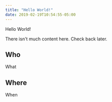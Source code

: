 ```yaml
---
title: "Hello World!"
date: 2019-02-19T10:54:55-05:00
---
```


Hello World!  

There isn't much content here. Check back later.  

## Who  

What  

## Where  

When  